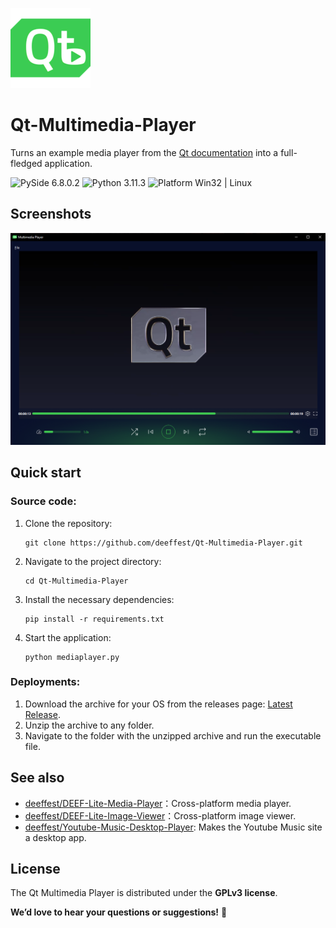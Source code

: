 ![Icon](https://github.com/deeffest/Qt-Multimedia-Player/raw/main/MediaPlayer/icons/Logo@128x128.png)

# Qt-Multimedia-Player
Turns an example media player from the [Qt documentation](https://doc.qt.io/qtforpython-6/examples/example_qtdemos_mediaplayer.html) into a full-fledged application.

<img src="https://img.shields.io/badge/PySide-6.8.0.2-blue?color=00B16A" alt="PySide 6.8.0.2"/> <img src="https://img.shields.io/badge/Python-3.11.3-blue.svg?color=00B16A" alt="Python 3.11.3"/> <img src="https://img.shields.io/badge/Platform-Win32%20|%20Linux-blue?color=00B16A" alt="Platform Win32 | Linux"/>

## Screenshots
![Screenshot_1](https://github.com/deeffest/Qt-Multimedia-Player/raw/main/MediaPlayer/images/Screenshot_1.png)

## Quick start
### Source code:
<ol>
    <li>
        Clone the repository:
        <pre><code>git clone https://github.com/deeffest/Qt-Multimedia-Player.git</code></pre>
    </li>
    <li>
        Navigate to the project directory:
        <pre><code>cd Qt-Multimedia-Player</code></pre>
    </li>
    <li>
        Install the necessary dependencies:
        <pre><code>pip install -r requirements.txt</code></pre>
    </li>
    <li>
        Start the application:
        <pre><code>python mediaplayer.py</code></pre>
    </li>
</ol>

### Deployments:
1. Download the archive for your OS from the releases page: [Latest Release](https://github.com/deeffest/Qt-Multimedia-Player/releases).
2. Unzip the archive to any folder.
3. Navigate to the folder with the unzipped archive and run the executable file.

## See also

- [deeffest/DEEF-Lite-Media-Player](https://github.com/deeffest/DEEF-Lite-Media-Player)：Сross-platform media player. 
- [deeffest/DEEF-Lite-Image-Viewer](https://github.com/deeffest/DEEF-Lite-Image-Viewer)：Сross-platform image viewer.
- [deeffest/Youtube-Music-Desktop-Player](https://github.com/deeffest/Youtube-Music-Desktop-Player): Makes the Youtube Music site a desktop app. 

## License
The Qt Multimedia Player is distributed under the **GPLv3 license**.

**We’d love to hear your questions or suggestions!** 💬